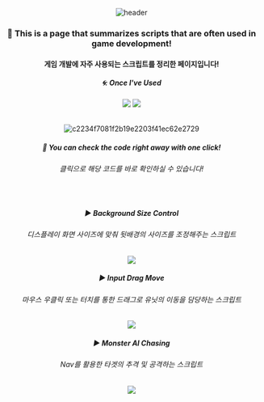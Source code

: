 <div align="center"> 

![header](https://capsule-render.vercel.app/api?type=Slice&text=)

### 🍏 This is a page that summarizes scripts that are often used in game development!
#### 게임 개발에 자주 사용되는 스크립트를 정리한 페이지입니다!

##### 🌀: Once I've Used 
<img src="https://img.shields.io/badge/C%23-4479A1?style=for-the-badge&logo=csharp&logoColor=white">
<img src="https://img.shields.io/badge/VS-007396?style=for-the-badge&logo=visualstudio&logoColor=white">

<br/>
<br/>

![c2234f7081f2b19e2203f41ec62e2729](https://github.com/pima86/Game_Asset/assets/71416955/32af9254-c1e6-435d-9d53-2e439f1d8c18)


##### 🍺 You can check the code right away with one click!
###### 클릭으로 해당 코드를 바로 확인하실 수 있습니다!

<br/>

##### ▶ Background Size Control
###### 디스플레이 화면 사이즈에 맞춰 뒷배경의 사이즈를 조정해주는 스크립트
[<img src="https://img.shields.io/badge/C-03C75A?style=for-the-badge&logo=C&logoColor=white"/>](https://github.com/pima86/Game_Asset/tree/main/Background_Size_Control)

##### ▶ Input Drag Move
###### 마우스 우클릭 또는 터치를 통한 드래그로 유닛의 이동을 담당하는 스크립트
[<img src="https://img.shields.io/badge/C-03C75A?style=for-the-badge&logo=C&logoColor=white"/>](https://github.com/pima86/Game_Asset/tree/main/Input_Drag_Move)

##### ▶ Monster AI Chasing
###### Nav를 활용한 타겟의 추격 및 공격하는 스크립트
[<img src="https://img.shields.io/badge/C-03C75A?style=for-the-badge&logo=C&logoColor=white"/>](https://github.com/pima86/Game_Asset/tree/main/Monster%20AI%20Chasing)

</div>
